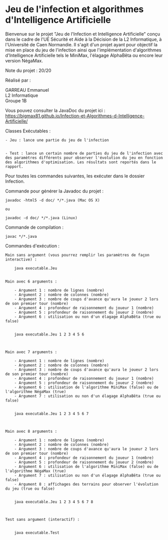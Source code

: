 # Jeu de l'infection et algorithmes d'Intelligence Artificielle

Bienvenue sur le projet "Jeu de l'Infection et Intelligence Artificielle" conçu dans le cadre de l'UE Sécurité et Aide à la Décision de la L2 Informatique, à l'Université de Caen Normandie.
Il s'agit d'un projet ayant pour objectif la mise en place du jeu de l'infection ainsi que l'implémentation d'algorithmes d'Intelligence Artificielle tels le MiniMax, l'élagage AlphaBêta ou encore leur version NégaMax.

Note du projet : 20/20


Réalisé par :

GARREAU Emmanuel  
L2 Informatique  
Groupe 1B  

Vous pouvez consulter la JavaDoc du projet ici : https://bigmax81.github.io/Infection-et-Algorithmes-d-Intelligence-Artificielle/

Classes Exécutables :


	- Jeu : lance une partie du jeu de l'infection


	- Test : lance un certain nombre de parties du jeu de l'infection avec des paramètres différents pour observer l'évolution du jeu en fonction des algorithmes d'optimisation. Les résultats sont reportés dans le rapport.




Pour toutes les commandes suivantes, les exécuter dans le dossier Infection.


Commande pour générer la Javadoc du projet :


	javadoc -html5 -d doc/ */*.java (Mac OS X)

	ou

	javadoc -d doc/ */*.java (Linux)


Commande de compilation :


	javac */*.java


Commandes d'exécution :


	Main sans argument (vous pourrez remplir les paramètres de façon interactive) :

		java executable.Jeu
	
	
	Main avec 6 arguments :

		- Argument 1 : nombre de lignes (nombre)
		- Argument 2 : nombre de colonnes (nombre)
		- Argument 3 : nombre de coups d'avance qu'aura le joueur 2 lors de son premier tour (nombre)
		- Argument 4 : profondeur de raisonnement du joueur 1 (nombre)
		- Argument 5 : profondeur de raisonnement du joueur 2 (nombre)
		- Argument 6 : utilisation ou non d'un élagage AlphaBêta (true ou false)


		java executable.Jeu 1 2 3 4 5 6



	Main avec 7 arguments :

		- Argument 1 : nombre de lignes (nombre)
		- Argument 2 : nombre de colonnes (nombre)
		- Argument 3 : nombre de coups d'avance qu'aura le joueur 2 lors de son premier tour (nombre)
		- Argument 4 : profondeur de raisonnement du joueur 1 (nombre)
		- Argument 5 : profondeur de raisonnement du joueur 2 (nombre)
		- Argument 6 : utilisation de l'algorithme MiniMax (false) ou de l'algorithme NégaMax (true)
		- Argument 7 : utilisation ou non d'un élagage AlphaBêta (true ou false)


		java executable.Jeu 1 2 3 4 5 6 7



	Main avec 8 arguments :

		- Argument 1 : nombre de lignes (nombre)
		- Argument 2 : nombre de colonnes (nombre)
		- Argument 3 : nombre de coups d'avance qu'aura le joueur 2 lors de son premier tour (nombre)
		- Argument 4 : profondeur de raisonnement du joueur 1 (nombre)
		- Argument 5 : profondeur de raisonnement du joueur 2 (nombre)
		- Argument 6 : utilisation de l'algorithme MiniMax (false) ou de l'algorithme NégaMax (true)
		- Argument 7 : utilisation ou non d'un élagage AlphaBêta (true ou false)
		- Argument 8 : affichages des terrains pour observer l'évolution du jeu (true ou false)


		java executable.Jeu 1 2 3 4 5 6 7 8



	Test sans argument (interactif) :


		java executable.Test
